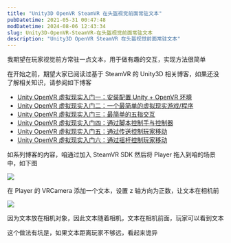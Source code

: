 ```yaml
---
title: "Unity3D OpenVR SteamVR 在头盔视觉前面常驻文本"
pubDatetime: 2021-05-31 00:47:48
modDatetime: 2024-08-06 12:43:34
slug: Unity3D-OpenVR-SteamVR-在头盔视觉前面常驻文本
description: "Unity3D OpenVR SteamVR 在头盔视觉前面常驻文本"
---
```





我期望在玩家视觉前方常驻一点文本，用于做有趣的交互，实现方法很简单

<!--more-->


<!-- CreateTime:2021/5/31 8:47:48 -->

<!-- 发布 -->

在开始之前，期望大家已阅读过基于 SteamVR 的 Unity3D 相关博客，如果还没了解相关知识，请参阅如下博客

- [Unity OpenVR 虚拟现实入门一：安装配置 Unity + OpenVR 环境](https://blog.walterlv.com/post/unity-openvr-starting-1.html)
- [Unity OpenVR 虚拟现实入门二：一个最简单的虚拟现实游戏/程序](https://blog.walterlv.com/post/unity-openvr-starting-2.html)
- [Unity OpenVR 虚拟现实入门三：最简单的五指交互](https://blog.walterlv.com/post/unity-openvr-starting-3.html)
- [Unity OpenVR 虚拟现实入门四：通过脚本控制手与控制器](https://blog.walterlv.com/post/unity-openvr-starting-4.html)
- [Unity OpenVR 虚拟现实入门五：通过传送控制玩家移动](https://blog.walterlv.com/post/unity-openvr-starting-5.html)
- [Unity OpenVR 虚拟现实入门六：通过摇杆控制玩家移动](https://blog.walterlv.com/post/unity-openvr-starting-6.html)

如系列博客的内容，咱通过加入 SteamVR SDK 然后将 Player 拖入到咱的场景中，如下图

![](images/img-lindexi%2F20215302212195348.jpg)

在 Player 的 VRCamera 添加一个文本，设置 z 轴方向为正数，让文本在相机前

<!-- ![](images/img-Unity3D OpenVR SteamVR 在头盔视觉前面常驻文本0.png) -->

![](images/img-lindexi%2F20215312118557167.jpg)

因为文本放在相机对象，因此文本随着相机，文本在相机前面，玩家可以看到文本

这个做法有坑是，如果文本距离玩家不够远，看起来诡异

